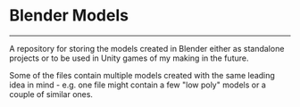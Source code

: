 # Blender Models

---
A repository for storing the models created in Blender either as standalone projects or to be used in Unity games of my making in the future.

Some of the files contain multiple models created with the same leading idea in mind - e.g. one file might contain a few "low poly" models or a couple of similar ones.
